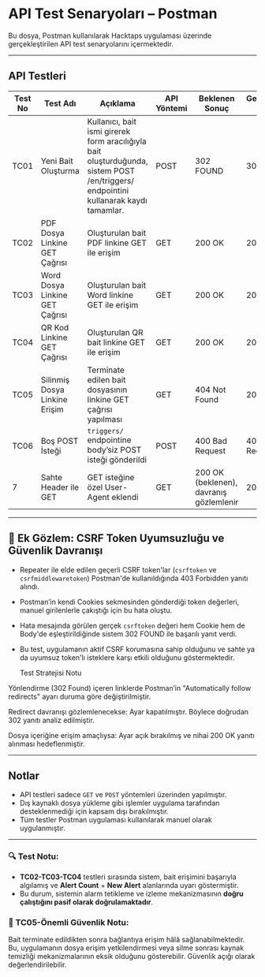 # API Test Senaryoları – Postman

Bu dosya, Postman kullanılarak Hacktaps uygulaması üzerinde gerçekleştirilen API test senaryolarını içermektedir.

---

## API Testleri

| Test No | Test Adı | Açıklama | API Yöntemi | Beklenen Sonuç | Gerçekleşen Sonuç | Durum |
|---------|----------|----------|-------------|----------------|--------------------|--------|
| TC01 | Yeni Bait Oluşturma | Kullanıcı, bait ismi girerek form aracılığıyla bait oluşturduğunda, sistem POST /en/triggers/ endpointini kullanarak kaydı tamamlar.| POST | 302 FOUND | 302 FOUND | ✅ |
| TC02 | PDF Dosya Linkine GET Çağrısı | Oluşturulan bait PDF linkine GET ile erişim | GET | 200 OK | 200 OK | ✅ |
| TC03 | Word Dosya Linkine GET Çağrısı | Oluşturulan bait Word linkine GET ile erişim | GET | 200 OK | 200 OK | ✅ |
| TC04 | QR Kod Linkine GET Çağrısı | Oluşturulan QR bait linkine GET ile erişim | GET | 200 OK | 200 OK | ✅ |
| TC05 | Silinmiş Dosya Linkine Erişim | Terminate edilen bait dosyasının linkine GET çağrısı yapılması | GET | 404 Not Found | 200 OK |  |
| TC06 | Boş POST İsteği | `triggers/` endpointine body’siz POST isteği gönderildi | POST | 400 Bad Request | 400 Bad Request | ✅ |
| 7 | Sahte Header ile GET | GET isteğine özel User-Agent eklendi | GET | 200 OK (beklenen), davranış gözlemlenir | 200 OK | ✅ |

---

## 🔐 Ek Gözlem: CSRF Token Uyumsuzluğu ve Güvenlik Davranışı

- Repeater ile elde edilen geçerli CSRF token'lar (`csrftoken` ve `csrfmiddlewaretoken`) Postman'de kullanıldığında 403 Forbidden yanıtı alındı.
- Postman’in kendi Cookies sekmesinden gönderdiği token değerleri, manuel girilenlerle çakıştığı için bu hata oluştu.
- Hata mesajında görülen gerçek `csrftoken` değeri hem Cookie hem de Body'de eşleştirildiğinde sistem 302 FOUND ile başarılı yanıt verdi.
- Bu test, uygulamanın aktif CSRF korumasına sahip olduğunu ve sahte ya da uyumsuz token'lı isteklere karşı etkili olduğunu göstermektedir.

  Test Stratejisi Notu

Yönlendirme (302 Found) içeren linklerde Postman’in "Automatically follow redirects" ayarı duruma göre değiştirilmiştir.

Redirect davranışı gözlemlenecekse: Ayar kapatılmıştır. Böylece doğrudan 302 yanıtı analiz edilmiştir.

Dosya içeriğine erişim amaçlıysa: Ayar açık bırakılmış ve nihai 200 OK yanıtı alınması hedeflenmiştir.

---

## Notlar

- API testleri sadece `GET` ve `POST` yöntemleri üzerinden yapılmıştır.
- Dış kaynaklı dosya yükleme gibi işlemler uygulama tarafından desteklenmediği için kapsam dışı bırakılmıştır.
- Tüm testler Postman uygulaması kullanılarak manuel olarak uygulanmıştır.
- ---

### 🔍 Test Notu:

- **TC02-TC03-TC04** testleri sırasında sistem, bait erişimini başarıyla algılamış ve **Alert Count** + **New Alert** alanlarında uyarı göstermiştir.
- Bu durum, sistemin alarm tetikleme ve izleme mekanizmasının **doğru çalıştığını pasif olarak doğrulamaktadır**.

 ### 🛑 TC05-Önemli Güvenlik Notu:
 Bait terminate edildikten sonra bağlantıya erişim hâlâ sağlanabilmektedir. Bu, uygulamanın dosya erişim yetkilendirmesi veya silme sonrası kaynak temizliği mekanizmalarının eksik olduğunu gösterebilir. Güvenlik açığı olarak değerlendirilebilir.


